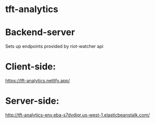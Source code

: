 # tft-analytics

# Backend-server
Sets up endpoints provided by riot-watcher api

# Client-side:
https://tft-analytics.netlify.app/

# Server-side:
http://tft-analytics-env.eba-s7dydjqr.us-west-1.elasticbeanstalk.com/